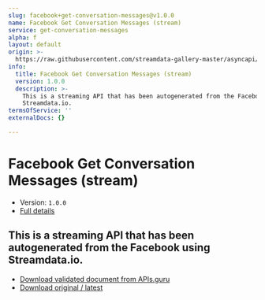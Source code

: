 ```yaml
---
slug: facebook+get-conversation-messages@v1.0.0
name: Facebook Get Conversation Messages (stream)
service: get-conversation-messages
alpha: f
layout: default
origin: >-
  https://raw.githubusercontent.com/streamdata-gallery-master/asyncapi/master/_listings/facebook/facebook-get-conversation-messages-stream-async.md
info:
  title: Facebook Get Conversation Messages (stream)
  version: 1.0.0
  description: >-
    This is a streaming API that has been autogenerated from the Facebook using
    Streamdata.io.
termsOfService: ''
externalDocs: {}

---
```

# Facebook Get Conversation Messages (stream)

* Version: `1.0.0`
* [Full details](../html/facebook+get-conversation-messages@v1.0.0.html)



## This is a streaming API that has been autogenerated from the Facebook using Streamdata.io.



* [Download validated document from APIs.guru](https://raw.githubusercontent.com/APIs-guru/asyncapi-directory/master/docs/APIs/facebook%2Bget-conversation-messages%40v1.0.0.yaml)
* [Download original / latest](https://raw.githubusercontent.com/streamdata-gallery-master/asyncapi/master/_listings/facebook/facebook-get-conversation-messages-stream-async.md)

<script type="application/ld+json">
{
  "@context": "http://schema.org/",
  "@type": "WebAPI",
  "description": "This is a streaming API that has been autogenerated from the Facebook using Streamdata.io.",
  "documentation": "",

  "name": "Facebook Get Conversation Messages (stream)"
}
</script>
